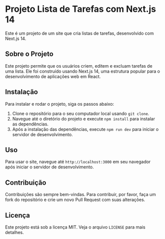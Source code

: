 # Projeto Lista de Tarefas com Next.js 14

Este é um projeto de um site que cria listas de tarefas, desenvolvido com Next.js 14.

## Sobre o Projeto

Este projeto permite que os usuários criem, editem e excluam tarefas de uma lista. Ele foi construído usando Next.js 14, uma estrutura popular para o desenvolvimento de aplicações web em React.

## Instalação

Para instalar e rodar o projeto, siga os passos abaixo:

1. Clone o repositório para o seu computador local usando `git clone`.
2. Navegue até o diretório do projeto e execute `npm install` para instalar as dependências.
3. Após a instalação das dependências, execute `npm run dev` para iniciar o servidor de desenvolvimento.

## Uso

Para usar o site, navegue até `http://localhost:3000` em seu navegador após iniciar o servidor de desenvolvimento.

## Contribuição

Contribuições são sempre bem-vindas. Para contribuir, por favor, faça um fork do repositório e crie um novo Pull Request com suas alterações.

## Licença

Este projeto está sob a licença MIT. Veja o arquivo `LICENSE` para mais detalhes.